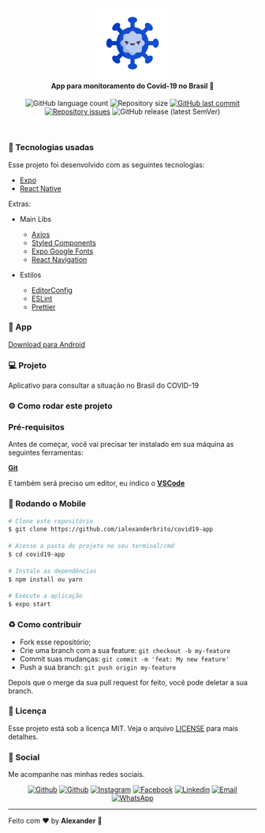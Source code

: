 <h4 align="center">
<img src="src/assets/logo@3x.png" width="150px" /><br>
 <b>App para monitoramento do Covid-19 no Brasil</b> 🦠
</h4>
<p align="center">
  <img alt="GitHub language count" src="https://img.shields.io/github/languages/count/ialexanderbrito/covid19-app.svg">

  <img alt="Repository size" src="https://img.shields.io/github/repo-size/ialexanderbrito/covid19-app.svg">
  
  <a href="https://github.com/ialexanderbrito/covid19-app/commits/master">
    <img alt="GitHub last commit" src="https://img.shields.io/github/last-commit/ialexanderbrito/covid19-app.svg"></a>

  <a href="https://github.com/ialexanderbrito/covid19-app/issues">
    <img alt="Repository issues" src="https://img.shields.io/github/issues/ialexanderbrito/covid19-app.svg"></a>
    
   <img alt="GitHub release (latest SemVer)" src="https://img.shields.io/github/v/release/ialexanderbrito/covid19-app?label=blue">
   
</p>

<br>

### :rocket: Tecnologias usadas

Esse projeto foi desenvolvido com as seguintes tecnologias:

- [Expo](https://expo.io/)
- [React Native](https://reactnative.dev/)

Extras:

- Main Libs
  - [Axios](https://github.com/axios/axios)
  - [Styled Components](https://styled-components.com/)
  - [Expo Google Fonts](https://github.com/expo/google-fonts)
  - [React Navigation](https://reactnavigation.org/)
  
- Estilos

  - [EditorConfig](https://editorconfig.org/)
  - [ESLint](https://eslint.org/)
  - [Prettier](https://prettier.io/)

### 📱 App

[Download para Android](/)

### 💻 Projeto

Aplicativo para consultar a situação no Brasil do COVID-19

### ⚙ Como rodar este projeto

### Pré-requisitos

Antes de começar, você vai precisar ter instalado em sua máquina as seguintes ferramentas:

<b>[Git](https://git-scm.com)</b>

E também será preciso um editor, eu indico o <b>[VSCode](https://code.visualstudio.com/)</b>

### 🧭 Rodando o Mobile

```bash
# Clone este repositório
$ git clone https://github.com/ialexanderbrito/covid19-app

# Acesse a pasta do projeto no seu terminal/cmd
$ cd covid19-app

# Instale as dependências
$ npm install ou yarn

# Execute a aplicação
$ expo start

```

### :recycle: Como contribuir

- Fork esse repositório;
- Crie uma branch com a sua feature: `git checkout -b my-feature`
- Commit suas mudanças: `git commit -m 'feat: My new feature'`
- Push a sua branch: `git push origin my-feature`

Depois que o merge da sua pull request for feito, você pode deletar a sua branch.

### :memo: Licença

Esse projeto está sob a licença MIT. Veja o arquivo [LICENSE](LICENSE) para mais detalhes.

### 📱 Social

Me acompanhe nas minhas redes sociais.

<p align="center">

   <a href="https://github.com/ialexanderbrito" target="_blank" >
    <img alt="Github" src="https://img.shields.io/badge/Github--%23F8952D?style=social&logo=github"></a>
    
   <a href="https://twitter.com/ialexanderbrito" target="_blank" > 
     <img alt="Github" src="https://img.shields.io/badge/Twitter--%23F8952D?style=social&logo=twitter"></a> 
  
  <a href="https://instagram.com/ialexanderbrito" target="_blank" >
    <img alt="Instagram" src="https://img.shields.io/badge/Instagram--%23F8952D?style=social&logo=instagram"></a> 
  
  <a href="https://facebook.com/ialexanderbrito" target="_blank" >
    <img alt="Facebook" src="https://img.shields.io/badge/Facebook--%23F8952D?style=social&logo=facebook"></a>

  <a href="https://www.linkedin.com/in/ialexanderbrito/" target="_blank" >
    <img alt="Linkedin" src="https://img.shields.io/badge/Linkedin--%23F8952D?style=social&logo=linkedin"></a> 
  
  <a href="mailto:ialexanderbrito@gmail.com" target="_blank" >
    <img alt="Email" src="https://img.shields.io/badge/Email--%23F8952D?style=social&logo=gmail"></a> 
  
  <a href="https://api.whatsapp.com/send?phone=5521979434402" target="_blank" >
    <img alt="WhatsApp" src="https://img.shields.io/badge/Whatsapp--%23F8952D?style=social&logo=whatsapp"></a>
</p>

---

Feito com ❤️ by **Alexander** 🤙
